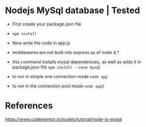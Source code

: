 
# Nodejs MySql database | Tested

* First create your package.json file
* `npm install`
* Now write the code in app.js

* middlewares are not built into express as of node 4.*

* this command installs mysql dependencies, as well as adds it in package.json file
```npm install --save mysql```

* to run in simple one connection mode
```node app```

* to run in the connection pool mode
```node app2```


# References

https://www.codementor.io/nodejs/tutorial/node-js-mysql
